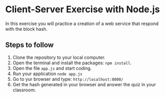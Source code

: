 # Client-Server Exercise with Node.js

In this exercise you will practice a creation of a web service that respond with the block hash.

## Steps to follow

1. Clone the repository to your local computer.
2. Open the terminal and install the packages: `npm install`.
3. Open the file `app.js` and start coding.
4. Run your application `node app.js`
5. Go to yur browser and type: `http://localhost:8000/`
6. Get the hash generated in your browser and answer the quiz in your classroom.




